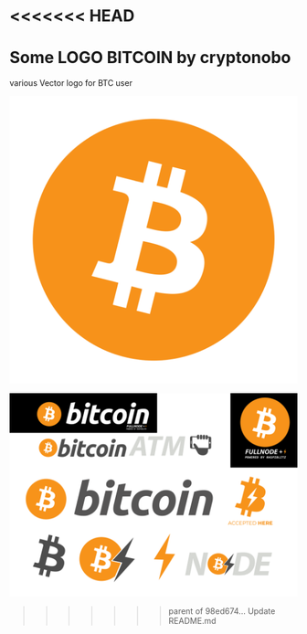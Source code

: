 <<<<<<< HEAD
=======
# Some LOGO BITCOIN by cryptonobo
  various Vector logo for BTC user

![bitcoin](https://github.com/cryptonobo/Some-LOGO-/blob/master/Bitcoin.png)

![bitcoin2](https://github.com/cryptonobo/Some-LOGO-/blob/master/preview.png)
>>>>>>> parent of 98ed674... Update README.md

